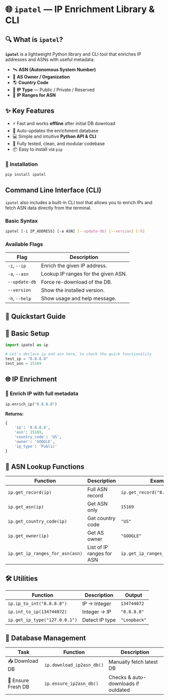 # 🌐 `ipatel` — IP Enrichment Library & CLI

## 🔍 What is `ipatel`?

**`ipatel`** is a lightweight Python library and CLI tool that enriches IP addresses and ASNs with useful metadata:

* 🛰️ **ASN (Autonomous System Number)**
* 🏢 **AS Owner / Organization**
* 🌎 **Country Code**
* 🧭 **IP Type** — Public / Private / Reserved
* 📶 **IP Ranges for ASN**

## ✨ Key Features

* ⚡ Fast and works **offline** after initial DB download
* 🔄 Auto-updates the enrichment database
* 💻 Simple and intuitive **Python API & CLI**
* 🧪 Fully tested, clean, and modular codebase
* 📦 Easy to install via `pip`

### 🔧 Installation

```bash
pip install ipatel
```

## Command Line Interface (CLI) 

`ipatel` also includes a built-in CLI tool that allows you to enrich IPs and fetch ASN data directly from the terminal.

### Basic Syntax

```bash
ipatel [-i IP_ADDRESS] [-a ASN] [--update-db] [--version] [-h]
```

### Available Flags

| Flag           | Description                         |
| -------------- | ----------------------------------- |
| `-i`, `--ip`   | Enrich the given IP address.        |
| `-a`, `--asn`  | Lookup IP ranges for the given ASN. |
| `--update-db`  | Force re-download of the DB.        |
| `--version`    | Show the installed version.         |
| `-h`, `--help` | Show usage and help message.        |


## 🚀 Quickstart Guide

## 🧩 Basic Setup

```python
import ipatel as ip
```

```python
# Let's declare ip and asn here, to check the quick functionality
test_ip = "8.8.8.8"
test_asn = 15169
```

## 🌐 IP Enrichment

### 🔹 Enrich IP with full metadata

```python
ip.enrich_ip("8.8.8.8")
```

**Returns:**

```python
{
    'ip': '8.8.8.8',
    'asn': 15169,
    'country_code': 'US',
    'owner': 'GOOGLE',
    'ip_type': 'Public'
}
```

## 🧠 ASN Lookup Functions

| Function                        | Description               | Example                           |
| ------------------------------- | ------------------------- | --------------------------------- |
| `ip.get_record(ip)`             | Full ASN record           | `ip.get_record("8.8.8.8")`        |
| `ip.get_asn(ip)`                | Get ASN only              | `15169`                           |
| `ip.get_country_code(ip)`       | Get country code          | `"US"`                            |
| `ip.get_owner(ip)`              | Get AS owner              | `"GOOGLE"`                        |
| `ip.get_ip_ranges_for_asn(asn)` | List of IP ranges for ASN | `ip.get_ip_ranges_for_asn(15169)` |



## 🛠️ Utilities

| Function                      | Description    | Output       |
| ----------------------------- | -------------- | ------------ |
| `ip.ip_to_int("8.8.8.8")`     | IP → Integer   | `134744072`  |
| `ip.int_to_ip(134744072)`     | Integer → IP   | `"8.8.8.8"`  |
| `ip.get_ip_type("127.0.0.1")` | Detect IP type | `"Loopback"` |


## 🔄 Database Management

| Task               | Function                  | Description                         |
| ------------------ | ------------------------- | ----------------------------------- |
| 📥 Download DB     | `ip.download_ip2asn_db()` | Manually fetch latest DB            |
| 🔁 Ensure Fresh DB | `ip.ensure_ip2asn_db()`   | Checks & auto-downloads if outdated |

